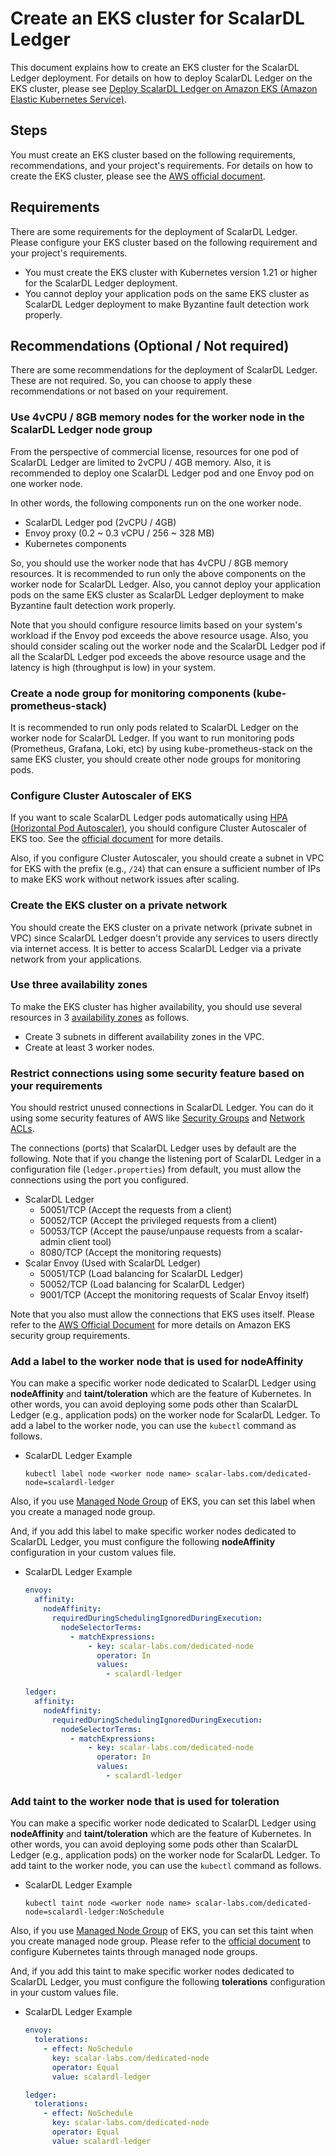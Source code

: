 # Create an EKS cluster for ScalarDL Ledger

This document explains how to create an EKS cluster for the ScalarDL Ledger deployment. For details on how to deploy ScalarDL Ledger on the EKS cluster, please see [Deploy ScalarDL Ledger on Amazon EKS (Amazon Elastic Kubernetes Service)](./ManualDeploymentGuideScalarDLOnEKS.md).

## Steps

You must create an EKS cluster based on the following requirements, recommendations, and your project's requirements. For details on how to create the EKS cluster, please see the [AWS official document](https://docs.aws.amazon.com/eks/latest/userguide/create-cluster.html).

## Requirements

There are some requirements for the deployment of ScalarDL Ledger. Please configure your EKS cluster based on the following requirement and your project's requirements.

* You must create the EKS cluster with Kubernetes version 1.21 or higher for the ScalarDL Ledger deployment.
* You cannot deploy your application pods on the same EKS cluster as ScalarDL Ledger deployment to make Byzantine fault detection work properly.

## Recommendations (Optional / Not required)

There are some recommendations for the deployment of ScalarDL Ledger. These are not required. So, you can choose to apply these recommendations or not based on your requirement.

### Use 4vCPU / 8GB memory nodes for the worker node in the ScalarDL Ledger node group

From the perspective of commercial license, resources for one pod of ScalarDL Ledger are limited to 2vCPU / 4GB memory. Also, it is recommended to deploy one ScalarDL Ledger pod and one Envoy pod on one worker node.

In other words, the following components run on the one worker node.

* ScalarDL Ledger pod (2vCPU / 4GB)
* Envoy proxy (0.2 ~ 0.3 vCPU / 256 ~ 328 MB)
* Kubernetes components

So, you should use the worker node that has 4vCPU / 8GB memory resources. It is recommended to run only the above components on the worker node for ScalarDL Ledger. Also, you cannot deploy your application pods on the same EKS cluster as ScalarDL Ledger deployment to make Byzantine fault detection work properly.

Note that you should configure resource limits based on your system's workload if the Envoy pod exceeds the above resource usage. Also, you should consider scaling out the worker node and the ScalarDL Ledger pod if all the ScalarDL Ledger pod exceeds the above resource usage and the latency is high (throughput is low) in your system.

### Create a node group for monitoring components (kube-prometheus-stack)

It is recommended to run only pods related to ScalarDL Ledger on the worker node for ScalarDL Ledger. If you want to run monitoring pods (Prometheus, Grafana, Loki, etc) by using kube-prometheus-stack on the same EKS cluster, you should create other node groups for monitoring pods.

### Configure Cluster Autoscaler of EKS

If you want to scale ScalarDL Ledger pods automatically using [HPA (Horizontal Pod Autoscaler)](https://docs.aws.amazon.com/eks/latest/userguide/horizontal-pod-autoscaler.html), you should configure Cluster Autoscaler of EKS too. See the [official document](https://docs.aws.amazon.com/eks/latest/userguide/autoscaling.html#cluster-autoscaler) for more details.

Also, if you configure Cluster Autoscaler, you should create a subnet in VPC for EKS with the prefix (e.g., `/24`) that can ensure a sufficient number of IPs to make EKS work without network issues after scaling.

### Create the EKS cluster on a private network

You should create the EKS cluster on a private network (private subnet in VPC) since ScalarDL Ledger doesn't provide any services to users directly via internet access. It is better to access ScalarDL Ledger via a private network from your applications.

### Use three availability zones

To make the EKS cluster has higher availability, you should use several resources in 3 [availability zones](https://docs.aws.amazon.com/AWSEC2/latest/UserGuide/using-regions-availability-zones.html) as follows.

* Create 3 subnets in different availability zones in the VPC.
* Create at least 3 worker nodes.

### Restrict connections using some security feature based on your requirements

You should restrict unused connections in ScalarDL Ledger. You can do it using some security features of AWS like [Security Groups](https://docs.aws.amazon.com/vpc/latest/userguide/VPC_SecurityGroups.html) and [Network ACLs](https://docs.aws.amazon.com/vpc/latest/userguide/vpc-network-acls.html).

The connections (ports) that ScalarDL Ledger uses by default are the following. Note that if you change the listening port of ScalarDL Ledger in a configuration file (`ledger.properties`) from default, you must allow the connections using the port you configured.

* ScalarDL Ledger
    * 50051/TCP (Accept the requests from a client)
    * 50052/TCP (Accept the privileged requests from a client)
    * 50053/TCP (Accept the pause/unpause requests from a scalar-admin client tool)
    * 8080/TCP (Accept the monitoring requests)
* Scalar Envoy (Used with ScalarDL Ledger)
    * 50051/TCP (Load balancing for ScalarDL Ledger)
    * 50052/TCP (Load balancing for ScalarDL Ledger)
    * 9001/TCP (Accept the monitoring requests of Scalar Envoy itself)

Note that you also must allow the connections that EKS uses itself. Please refer to the [AWS Official Document](https://docs.aws.amazon.com/eks/latest/userguide/sec-group-reqs.html) for more details on Amazon EKS security group requirements.

### Add a **label** to the worker node that is used for **nodeAffinity**

You can make a specific worker node dedicated to ScalarDL Ledger using **nodeAffinity** and **taint/toleration** which are the feature of Kubernetes. In other words, you can avoid deploying some pods other than ScalarDL Ledger (e.g., application pods) on the worker node for ScalarDL Ledger. To add a label to the worker node, you can use the `kubectl` command as follows.

* ScalarDL Ledger Example
  ```console
  kubectl label node <worker node name> scalar-labs.com/dedicated-node=scalardl-ledger
  ```

Also, if you use [Managed Node Group](https://docs.aws.amazon.com/eks/latest/userguide/create-managed-node-group.html) of EKS, you can set this label when you create a managed node group.

And, if you add this label to make specific worker nodes dedicated to ScalarDL Ledger, you must configure the following **nodeAffinity** configuration in your custom values file.

* ScalarDL Ledger Example
  ```yaml
  envoy:
    affinity:
      nodeAffinity:
        requiredDuringSchedulingIgnoredDuringExecution:
          nodeSelectorTerms:
            - matchExpressions:
                - key: scalar-labs.com/dedicated-node
                  operator: In
                  values:
                    - scalardl-ledger

  ledger:
    affinity:
      nodeAffinity:
        requiredDuringSchedulingIgnoredDuringExecution:
          nodeSelectorTerms:
            - matchExpressions:
                - key: scalar-labs.com/dedicated-node
                  operator: In
                  values:
                    - scalardl-ledger
  ```

### Add **taint** to the worker node that is used for **toleration**

You can make a specific worker node dedicated to ScalarDL Ledger using **nodeAffinity** and **taint/toleration** which are the feature of Kubernetes. In other words, you can avoid deploying some pods other than ScalarDL Ledger (e.g., application pods) on the worker node for ScalarDL Ledger. To add taint to the worker node, you can use the `kubectl` command as follows.

* ScalarDL Ledger Example
  ```console
  kubectl taint node <worker node name> scalar-labs.com/dedicated-node=scalardl-ledger:NoSchedule
  ```

Also, if you use [Managed Node Group](https://docs.aws.amazon.com/eks/latest/userguide/create-managed-node-group.html) of EKS, you can set this taint when you create managed node group. Please refer to the [official document](https://docs.aws.amazon.com/eks/latest/userguide/node-taints-managed-node-groups.html) to configure Kubernetes taints through managed node groups.

And, if you add this taint to make specific worker nodes dedicated to ScalarDL Ledger, you must configure the following **tolerations** configuration in your custom values file.

* ScalarDL Ledger Example
  ```yaml
  envoy:
    tolerations:
      - effect: NoSchedule
        key: scalar-labs.com/dedicated-node
        operator: Equal
        value: scalardl-ledger

  ledger:
    tolerations:
      - effect: NoSchedule
        key: scalar-labs.com/dedicated-node
        operator: Equal
        value: scalardl-ledger
  ```
